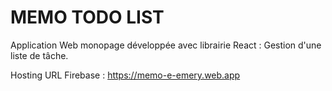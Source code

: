 # MEMO TODO LIST

Application Web monopage développée avec librairie React :  Gestion d'une liste de tâche.

Hosting URL Firebase : https://memo-e-emery.web.app
